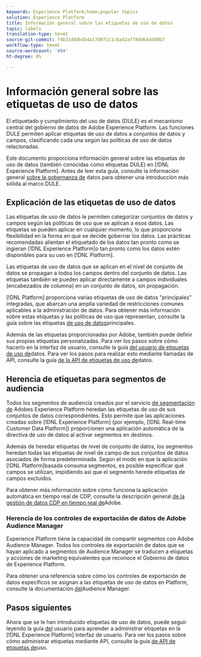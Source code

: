 ```yaml
---
keywords: Experience Platform;home;popular topics
solution: Experience Platform
title: Información general sobre las etiquetas de uso de datos
topic: labels
translation-type: tm+mt
source-git-commit: f4b3148db3b4a17d071c1c8ad2aff8dd64ddd0b7
workflow-type: tm+mt
source-wordcount: '494'
ht-degree: 0%

---
```



# Información general sobre las etiquetas de uso de datos

El etiquetado y cumplimiento del uso de datos (DULE) es el mecanismo central del gobierno de datos de Adobe Experience Platform. Las funciones DULE permiten aplicar etiquetas de uso de datos a conjuntos de datos y campos, clasificando cada una según las políticas de uso de datos relacionadas.

Este documento proporciona información general sobre las etiquetas de uso de datos (también conocidas como etiquetas DULE) en [!DNL Experience Platform]. Antes de leer esta guía, consulte la información general [sobre la gobernanza de](../home.md) datos para obtener una introducción más sólida al marco DULE.

## Explicación de las etiquetas de uso de datos

Las etiquetas de uso de datos le permiten categorizar conjuntos de datos y campos según las políticas de uso que se aplican a esos datos. Las etiquetas se pueden aplicar en cualquier momento, lo que proporciona flexibilidad en la forma en que se decide gobernar los datos. Las prácticas recomendadas alientan el etiquetado de los datos tan pronto como se ingieran [!DNL Experience Platform]o tan pronto como los datos estén disponibles para su uso en [!DNL Platform].

Las etiquetas de uso de datos que se aplican en el nivel de conjunto de datos se propagan a todos los campos dentro del conjunto de datos. Las etiquetas también se pueden aplicar directamente a campos individuales (encabezados de columna) en un conjunto de datos, sin propagación.

[!DNL Platform] proporciona varias etiquetas de uso de datos &quot;principales&quot; integradas, que abarcan una amplia variedad de restricciones comunes aplicables a la administración de datos. Para obtener más información sobre estas etiquetas y las políticas de uso que representan, consulte la guía sobre las etiquetas [de uso de datos](reference.md)principales.

Además de las etiquetas proporcionadas por Adobe, también puede definir sus propias etiquetas personalizadas. Para ver los pasos sobre cómo hacerlo en la interfaz de usuario, consulte la guía [del usuario de etiquetas de uso de](./user-guide.md)datos. Para ver los pasos para realizar esto mediante llamadas de API, consulte la guía [de la API de etiquetas de uso de](./api.md)datos.

## Herencia de etiquetas para segmentos de audiencia

Todos los segmentos de audiencia creados por el servicio [de segmentación de](../../segmentation/home.md) Adobes Experience Platform heredan las etiquetas de uso de sus conjuntos de datos correspondientes. Esto permite que las aplicaciones creadas sobre [!DNL Experience Platform] (por ejemplo, [!DNL Real-time Customer Data Platform]) proporcionen una aplicación automática de la directiva de uso de datos al activar segmentos en destinos.

Además de heredar etiquetas de nivel de conjunto de datos, los segmentos heredan todas las etiquetas de nivel de campo de sus conjuntos de datos asociados de forma predeterminada. Según el modo en que la aplicación [!DNL Platform]basada consuma segmentos, es posible especificar qué campos se utilizan, impidiendo así que el segmento herede etiquetas de campos excluidos.

Para obtener más información sobre cómo funciona la aplicación automática en tiempo real de CDP, consulte la descripción general [de la gestión de datos CDP en tiempo real de](../../rtcdp/privacy/data-governance-overview.md#enforce-data-usage-compliance)Adobe.

### Herencia de los controles de exportación de datos de Adobe Audience Manager

Experience Platform tiene la capacidad de compartir segmentos con Adobe Audience Manager. Todos los controles de exportación de datos que se hayan aplicado a segmentos de Audience Manager se traducen a etiquetas y acciones de marketing equivalentes que reconoce el Gobierno de datos de Experience Platform.

Para obtener una referencia sobre cómo los controles de exportación de datos específicos se asignan a las etiquetas de uso de datos en Platform, consulte la documentación [del](https://docs.adobe.com/content/help/en/audience-manager/user-guide/implementation-integration-guides/integration-experience-platform/aam-aep-audience-sharing.html#aam-data-export-control-in-aep)Audience Manager.


## Pasos siguientes

Ahora que se le han introducido etiquetas de uso de datos, puede seguir leyendo la guía [del](user-guide.md) usuario para aprender a administrar etiquetas en la [!DNL Experience Platform] interfaz de usuario. Para ver los pasos sobre cómo administrar etiquetas mediante API, consulte la guía [de API de etiquetas de](./api.md)uso.